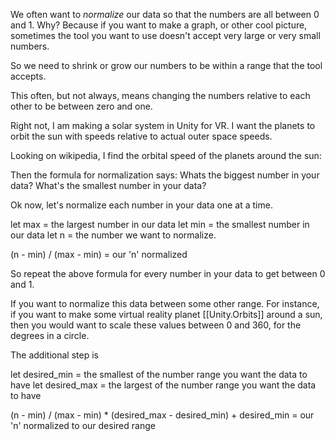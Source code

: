 
We often want to *normalize* our data so that the numbers are all between 0 and 1.
Why?
Because if you want to make a graph, or other cool picture, sometimes the tool you want to use doesn't accept very large or very small numbers.

So we need to shrink or grow our numbers to be within a range that the tool accepts.

This often, but not always, means changing the numbers relative to each other to be between zero and one.

Right not, I am making a solar system in Unity for VR.
I want the planets to orbit the sun with speeds relative to actual outer space speeds.

Looking on wikipedia, I find the orbital speed of the planets around the sun:


Then the formula for normalization says:
Whats the biggest number in your data?
What's the smallest number in your data?

Ok now, let's normalize each number in your data one at a time.

let max = the largest number in our data
let min = the smallest number in our data
let n = the number we want to normalize.

(n - min)  / (max - min) = our 'n' normalized

So repeat the above formula for every number in your data to get between 0 and 1. 

If you want to normalize this data between some other range. 
For instance, if you want to make some virtual reality planet [[Unity.Orbits]] around a sun, then you would want to scale these values between 0 and 360, for the degrees in a circle.

The additional step is

let desired_min = the smallest of the number range you want the data to have
let desired_max = the largest of the number range you want the data to have

 (n - min)  / (max - min) * (desired_max - desired_min) + desired_min = our 'n' normalized to our desired range
